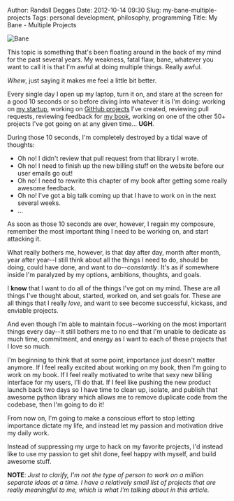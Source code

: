 Author: Randall Degges
Date: 2012-10-14 09:30
Slug: my-bane-multiple-projects
Tags: personal development, philosophy, programming
Title: My Bane - Multiple Projects


![Bane][]

This topic is something that's been floating around in the back of my mind for
the past several years. My weakness, fatal flaw, bane, whatever you want to call
it is that I'm awful at doing multiple things. Really awful.

*Whew*, just saying it makes me feel a little bit better.

Every single day I open up my laptop, turn it on, and stare at the screen for a
good 10 seconds or so before diving into whatever it is I'm doing: working on
[my startup][], working on [GitHub projects][] I've created, reviewing pull
requests, reviewing feedback for [my book][], working on one of the other 50+
projects I've got going on at any given time... **UGH**.

During those 10 seconds, I'm completely destroyed by a tidal wave of thoughts:

-   Oh no! I didn't review that pull request from that library I wrote.
-   Oh no! I need to finish up the new billing stuff on the website before our
    user emails go out!
-   Oh no! I need to rewrite this chapter of my book after getting some really
    awesome feedback.
-   Oh no! I've got a big talk coming up that I have to work on in the next
    several weeks.
-   ...

As soon as those 10 seconds are over, however, I regain my composure, remember
the most important thing I need to be working on, and start attacking it.

What really bothers me, however, is that day after day, month after month, year
after year--I still think about all the things I need to do, should be doing,
could have done, and want to do--*constantly*. It's as if somewhere inside I'm
paralyzed by my options, ambitions, thoughts, and goals.

I **know** that I want to do all of the things I've got on my mind. These are
all things I've thought about, started, worked on, and set goals for. These are
all things that I really *love*, and want to see become successful, kickass, and
enviable projects.

And even though I'm able to maintain focus--working on the most important things
every day--it still bothers me to no end that I'm unable to dedicate as much
time, commitment, and energy as I want to each of these projects that I love so
much.

I'm beginning to think that at some point, importance just doesn't matter
anymore. If I feel really excited about working on my book, then I'm going to
work on my book. If I feel really motivated to write that sexy new billing
interface for my users, I'll do that. If I feel like pushing the new product
launch back two days so I have time to clean up, isolate, and publish that
awesome python library which allows me to remove duplicate code from the
codebase, then I'm going to do it!

From now on, I'm going to make a conscious effort to stop letting importance
dictate my life, and instead let my passion and motivation drive my daily work.

Instead of suppressing my urge to hack on my favorite projects, I'd instead like
to use my passion to get shit done, feel happy with myself, and build awesome
stuff. 

**NOTE**: *Just to clarify, I'm not the type of person to work on a million
separate ideas at a time. I have a relatively small list of projects that are
really meaningful to me, which is what I'm talking about in this article.*


  [Bane]: /static/images/2012/bane.png "Bane Sketch"
  [my startup]: https://www.opencnam.com/ "OpenCNAM"
  [GitHub projects]: https://github.com/rdegges "My GitHub Profile"
  [my book]: http://www.theherokuhackersguide.com/ "The Heroku Hacker's Guide"

